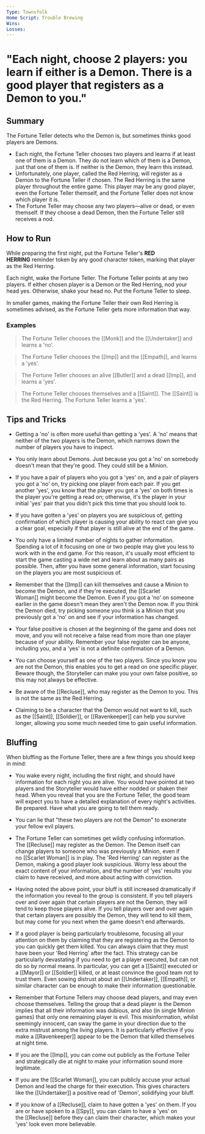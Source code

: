 ```yaml
---
Type: Townsfolk
Home Script: Trouble Brewing
Wins: 
Losses:
---
```

# "Each night, choose 2 players: you learn if either is a Demon. There is a good player that registers as a Demon to you."

## Summary
The Fortune Teller detects who the Demon is, but sometimes thinks good players are Demons.

- Each night, the Fortune Teller chooses two players and learns if at least one of them is a Demon. They do not learn which of them is a Demon, just that one of them is. If neither is the Demon, they learn this instead.
- Unfortunately, one player, called the Red Herring, will register as a Demon to the Fortune Teller if chosen. The Red Herring is the same player throughout the entire game. This player may be any good player, even the Fortune Teller themself, and the Fortune Teller does not know which player it is.
- The Fortune Teller may choose any two players—alive or dead, or even themself. If they choose a dead Demon, then the Fortune Teller still receives a nod.
## How to Run
While preparing the first night, put the Fortune Teller's **RED HERRING** reminder token by any good character token, marking that player as the Red Herring.

Each night, wake the Fortune Teller. The Fortune Teller points at any two players. If either chosen player is a Demon or the Red Herring, nod your head yes. Otherwise, shake your head no. Put the Fortune Teller to sleep.

In smaller games, making the Fortune Teller their own Red Herring is sometimes advised, as the Fortune Teller gets more information that way.
### Examples
>The Fortune Teller chooses the [[Monk]] and the [[Undertaker]] and learns a 'no'.

>The Fortune Teller chooses the [[Imp]] and the [[Empath]], and learns a 'yes'.

>The Fortune Teller chooses an alive [[Butler]] and a dead [[Imp]], and learns a 'yes'.

>The Fortune Teller chooses themselves and a [[Saint]]. The [[Saint]] is the Red Herring. The Fortune Teller learns a 'yes'.

## Tips and Tricks
- Getting a 'no' is often more useful than getting a 'yes'. A 'no' means that neither of the two players is the Demon, which narrows down the number of players you have to inspect.

- You only learn about Demons. Just because you got a 'no' on somebody doesn't mean that they're good. They could still be a Minion.

- If you have a pair of players who you got a 'yes' on, and a pair of players you got a 'no' on, try picking one player from each pair. If you get another 'yes', you know that the player you got a 'yes' on both times is the player you're getting a read on; otherwise, it's the player in your initial 'yes' pair that you didn't pick this time that you should look to.

- If you have gotten a 'yes' on players you are suspicious of, getting confirmation of which player is causing your ability to react can give you a clear goal, especially if that player is still alive at the end of the game.

- You only have a limited number of nights to gather information. Spending a lot of it focusing on one or two people may give you less to work with in the end game. For this reason, it's usually most efficient to start the game casting a wide net and learn about as many pairs as possible. Then, after you have some general information, start focusing on the players you are most suspicious of.

- Remember that the [[Imp]] can kill themselves and cause a Minion to become the Demon, and if they're executed, the [[Scarlet Woman]] might become the Demon. Even if you got a 'no' on someone earlier in the game doesn't mean they aren't the Demon now. If you think the Demon died, try picking someone you think is a Minion that you previously got a 'no' on and see if your information has changed.

- Your false positive is chosen at the beginning of the game and does not move, and you will not receive a false read from more than one player because of your ability. Remember your false register can be anyone, including you, and a 'yes' is not a definite confirmation of a Demon.

- You can choose yourself as one of the two players. Since you know you are not the Demon, this enables you to get a read on one specific player. Beware though, the Storyteller can make you your own false positive, so this may not always be effective.

- Be aware of the [[Recluse]], who may register as the Demon to you. This is not the same as the Red Herring.

- Claiming to be a character that the Demon would not want to kill, such as the [[Saint]], [[Soldier]], or [[Ravenkeeper]] can help you survive longer, allowing you some much needed time to gain useful information.

## Bluffing
When bluffing as the Fortune Teller, there are a few things you should keep in mind:

- You wake every night, including the first night, and should have information for each night you are alive. You would have pointed at two players and the Storyteller would have either nodded or shaken their head. When you reveal that you are the Fortune Teller, the good team will expect you to have a detailed explanation of every night's activities. Be prepared. Have what you are going to tell them ready.

- You can lie that "these two players are not the Demon" to exonerate your fellow evil players.

- The Fortune Teller can sometimes get wildly confusing information. The [[Recluse]] may register as the Demon. The Demon itself can change players to someone who was previously a Minion, even if no [[Scarlet Woman]] is in play. The 'Red Herring' can register as the Demon, making a good player look suspicious. Worry less about the exact content of your information, and the number of 'yes' results you claim to have received, and more about acting with conviction.

- Having noted the above point, your bluff is still increased dramatically if the information you reveal to the group is consistent. If you tell players over and over again that certain players are not the Demon, they will tend to keep those players alive. If you tell players over and over again that certain players are possibly the Demon, they will tend to kill them, but may come for you next when the game doesn't end afterwards.

- If a good player is being particularly troublesome, focusing all your attention on them by claiming that they are registering as the Demon to you can quickly get them killed. You can always claim that they must have been your 'Red Herring' after the fact. This strategy can be particularly devastating if you need to get a player executed, but can not do so by normal means. In particular, you can get a [[Saint]] executed or a [[Mayor]] or [[Soldier]] killed, or at least convince the good team not to trust them. Even sowing distrust about an [[Undertaker]], [[Empath]], or similar character can be enough to make their information questionable.

- Remember that Fortune Tellers may choose dead players, and may even choose themselves. Telling the group that a dead player is the Demon implies that all their information was dubious, and also (in single Minion games) that only one remaining player is evil. This misinformation, whilst seemingly innocent, can sway the game in your direction due to the extra mistrust among the living players. It is particularly effective if you make a [[Ravenkeeper]] appear to be the Demon that killed themselves at night time.

- If you are the [[Imp]], you can come out publicly as the Fortune Teller and strategically die at night to make your information sound more legitimate.

- If you are the [[Scarlet Woman]], you can publicly accuse your actual Demon and lead the charge for their execution. This gives characters like the [[Undertaker]] a positive read of 'Demon', solidifying your bluff.

- If you know of a [[Recluse]], claim to have gotten a 'yes' on them. If you are or have spoken to a [[Spy]], you can claim to have a 'yes' on the [[Recluse]] before they can claim their character, which makes your 'yes' look even more believable.